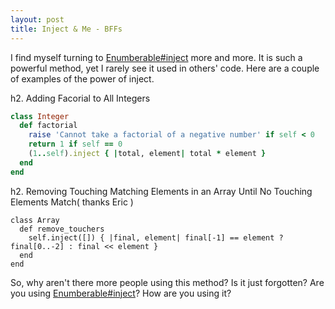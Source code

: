 ```yaml
--- 
layout: post
title: Inject & Me - BFFs
---
```


I find myself turning to [Enumberable#inject](http://apidock.com/ruby/Enumerable/inject) more and more.  It is such a powerful method, yet I rarely see it used in others' code.  Here are a couple of examples of the power of inject.

h2. Adding Facorial to All Integers

```ruby
class Integer
  def factorial
    raise 'Cannot take a factorial of a negative number' if self < 0
    return 1 if self == 0
    (1..self).inject { |total, element| total * element }
  end
end
```

h2. Removing Touching Matching Elements in an Array Until No Touching Elements Match( thanks Eric )

```
class Array
  def remove_touchers
    self.inject([]) { |final, element| final[-1] == element ? final[0..-2] : final << element }
  end
end
```

So, why aren't there more people using this method?  Is it just forgotten?  Are you using [Enumberable#inject](http://apidock.com/ruby/Enumerable/inject)?
How are you using it?